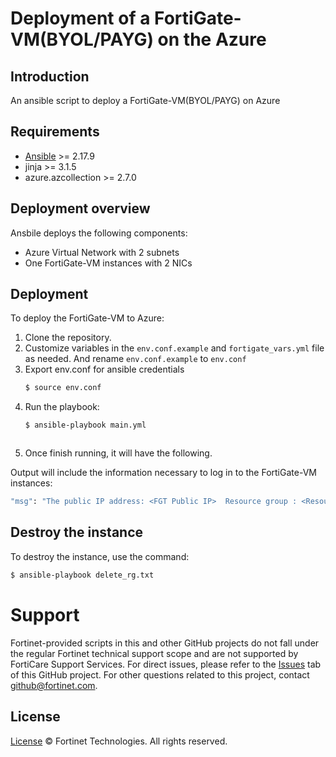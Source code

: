 # Deployment of a FortiGate-VM(BYOL/PAYG)  on the Azure
## Introduction
An ansible script to deploy a FortiGate-VM(BYOL/PAYG) on Azure

## Requirements
* [Ansible](https://docs.ansible.com/ansible/latest/getting_started/index.html) >= 2.17.9
* jinja >= 3.1.5
* azure.azcollection >= 2.7.0


## Deployment overview
Ansbile deploys the following components:
   - Azure Virtual Network with 2 subnets
   - One FortiGate-VM instances with 2 NICs

## Deployment
To deploy the FortiGate-VM to Azure:
1. Clone the repository.
2. Customize variables in the `env.conf.example` and `fortigate_vars.yml` file as needed. And rename `env.conf.example` to `env.conf`
3. Export env.conf for ansible credentials
   ```sh
   $ source env.conf
    ```
3. Run the playbook:
   ```sh
   $ ansible-playbook main.yml
    ```
   ```
4. Once finish running, it will have the following.

Output will include the information necessary to log in to the FortiGate-VM instances:
```sh
"msg": "The public IP address: <FGT Public IP>  Resource group : <Resource Group name> Username: <FGT Username> Password: <FGT Password> "
```

## Destroy the instance
To destroy the instance, use the command:
```sh
$ ansible-playbook delete_rg.txt 
```

# Support
Fortinet-provided scripts in this and other GitHub projects do not fall under the regular Fortinet technical support scope and are not supported by FortiCare Support Services.
For direct issues, please refer to the [Issues](https://github.com/fortinet/fortigate-ansible-deploy/issues) tab of this GitHub project.
For other questions related to this project, contact [github@fortinet.com](mailto:github@fortinet.com).

## License
[License](https://github.com/fortinet/fortigate-ansible-deploy/blob/master/LICENSE) © Fortinet Technologies. All rights reserved.

